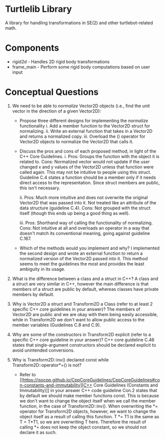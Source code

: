 # Turtlelib Library
A library for handling transformations in SE(2) and other turtlebot-related math.

# Components
- rigid2d - Handles 2D rigid body transformations
- frame_main - Perform some rigid body computations based on user input

# Conceptual Questions
1. We need to be able to _normalize_ Vector2D objects (i.e., find the unit vector in the direction of a given Vector2D):
   - Propose three different designs for implementing the _normalize_ functionality
        i. Add a member function to the Vector2D struct for normalizing.
        ii. Write an external function that takes in a Vector2D and returns a normalized copy.
        iii. Overload the () operator for Vector2D objects to normalize the Vector2D that calls it.

   - Discuss the pros and cons of each proposed method, in light of the C++ Core Guidelines.
        i.      Pros: 
                Groups the function with the object it is related to.
                Cons: 
                Normalized vector would not update if the user changed x and y values of the Vector2D unless that function were called again. This may not be intuitive to people using this struct. Guideline C.4 states a function should be a member only if it needs direct access to the representation. Since struct members are public, this isn't necessary.

        ii.     Pros: 
                Much more intuitive and does not overwrite the original Vector2D that was passed into it. Not treated like an attribute of the data structure (guideline C.4).
                Cons: Not grouped with the struct itself (though this ends up being a good thing as well).

        iii.    Pros: 
                Shorthand way of calling the functionality of normalizing. 
                Cons: 
                Not intuitive at all and overloads an operator in a way that doesn't match its conventional meaning, going against guideline C.167.


   - Which of the methods would you implement and why?
        I implemented the second design and wrote an external function to return a normalized version of the Vector2D passed into it. This method seems to meet the guidelines the most and provides the least ambiguity in its usage.

2. What is the difference between a class and a struct in C++?
    A class and a struct are very similar in C++, however the main difference is that members of a struct are public by default, 
    whereas classes have private members by default.

3. Why is Vector2D a struct and Transform2D a Class (refer to at least 2 specific C++ core guidelines in your answer)?
    The members of Vector2D are public and we are okay with them being easily accessible, while in Transform2D we don't want to 
    allow public access to the member variables (Guidelines C.8 and C.9).

4. Why are some of the constructors in Transform2D explicit (refer to a specific C++ core guideline in your answer)?
    C++ core guideline C.46 states that single-argument constructors should be declared explicit to avoid unintended conversions.

5. Why is Transform2D::inv() declared const while Transform2D::operator*=() is not?
   - Refer to [[https://isocpp.github.io/CppCoreGuidelines/CppCoreGuidelines#con-constants-and-immutability][C++ Core Guidelines (Constants and Immutability)]] in your answer
    C++ code guideline Con.2 states that by default we should make member functions const. This is because we don't want to change the object itself when we call the member function, in the case of Transform2D::inv(). When overwriting the \*= operator for Transform2D objects, however, we want to change the object itself as a result of calling this function. T \*= T1 is the same as T = T\*T1, so we are overwriting T here. Therefore the result of calling \*= does not keep the object constant, so we should not declare it as such.